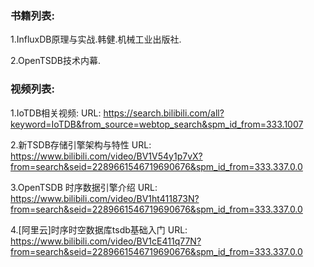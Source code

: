 ### 书籍列表:

1.InfluxDB原理与实战.韩健.机械工业出版社.

2.OpenTSDB技术内幕.

### 视频列表:

1.IoTDB相关视频:
URL: https://search.bilibili.com/all?keyword=IoTDB&from_source=webtop_search&spm_id_from=333.1007

2.新TSDB存储引擎架构与特性
URL:  https://www.bilibili.com/video/BV1V54y1p7vX?from=search&seid=2289661546719690676&spm_id_from=333.337.0.0

3.OpenTSDB 时序数据引擎介绍
URL: https://www.bilibili.com/video/BV1ht411873N?from=search&seid=2289661546719690676&spm_id_from=333.337.0.0

4.[阿里云]时序时空数据库tsdb基础入门
URL: https://www.bilibili.com/video/BV1cE411q77N?from=search&seid=2289661546719690676&spm_id_from=333.337.0.0
